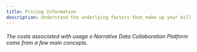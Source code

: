 ```yaml
---
title: Pricing Information
description: Understand the underlying factors that make up your bill
---
```


###### The costs associated with usage o Narrative Data Collaboration Platform come from a few main concepts.
